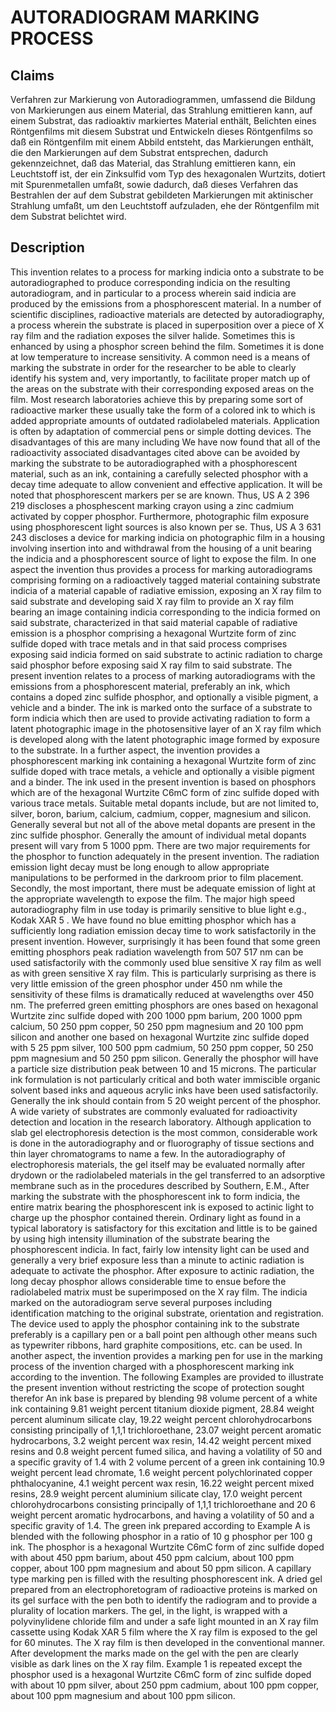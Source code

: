 # AUTORADIOGRAM MARKING PROCESS

## Claims
Verfahren zur Markierung von Autoradiogrammen, umfassend die Bildung von Markierungen aus einem Material, das Strahlung emittieren kann, auf einem Substrat, das radioaktiv markiertes Material enthält, Belichten eines Röntgenfilms mit diesem Substrat und Entwickeln dieses Röntgenfilms so daß ein Röntgenfilm mit einem Abbild entsteht, das Markierungen enthält, die den Markierungen auf dem Substrat entsprechen, dadurch gekennzeichnet, daß das Material, das Strahlung emittieren kann, ein Leuchtstoff ist, der ein Zinksulfid vom Typ des hexagonalen Wurtzits, dotiert mit Spurenmetallen umfaßt, sowie dadurch, daß dieses Verfahren das Bestrahlen der auf dem Substrat gebildeten Markierungen mit aktinischer Strahlung umfaßt, um den Leuchtstoff aufzuladen, ehe der Röntgenfilm mit dem Substrat belichtet wird.

## Description
This invention relates to a process for marking indicia onto a substrate to be autoradiographed to produce corresponding indicia on the resulting autoradiogram, and in particular to a process wherein said indicia are produced by the emissions from a phosphorescent material. In a number of scientific disciplines, radioactive materials are detected by autoradiography, a process wherein the substrate is placed in superposition over a piece of X ray film and the radiation exposes the silver halide. Sometimes this is enhanced by using a phosphor screen behind the film. Sometimes it is done at low temperature to increase sensitivity. A common need is a means of marking the substrate in order for the researcher to be able to clearly identify his system and, very importantly, to facilitate proper match up of the areas on the substrate with their corresponding exposed areas on the film. Most research laboratories achieve this by preparing some sort of radioactive marker these usually take the form of a colored ink to which is added appropriate amounts of outdated radiolabeled materials. Application is often by adaptation of commercial pens or simple dotting devices. The disadvantages of this are many including We have now found that all of the radioactivity associated disadvantages cited above can be avoided by marking the substrate to be autoradiographed with a phosphorescent material, such as an ink, containing a carefully selected phosphor with a decay time adequate to allow convenient and effective application. It will be noted that phosphorescent markers per se are known. Thus, US A 2 396 219 discloses a phosphescent marking crayon using a zinc cadmium activated by copper phosphor. Furthermore, photographic film exposure using phosphorescent light sources is also known per se. Thus, US A 3 631 243 discloses a device for marking indicia on photographic film in a housing involving insertion into and withdrawal from the housing of a unit bearing the indicia and a phosphorescent source of light to expose the film. In one aspect the invention thus provides a process for marking autoradiograms comprising forming on a radioactively tagged material containing substrate indicia of a material capable of radiative emission, exposing an X ray film to said substrate and developing said X ray film to provide an X ray film bearing an image containing indicia corresponding to the indicia formed on said substrate, characterized in that said material capable of radiative emission is a phosphor comprising a hexagonal Wurtzite form of zinc sulfide doped with trace metals and in that said process comprises exposing said indicia formed on said substrate to actinic radiation to charge said phosphor before exposing said X ray film to said substrate. The present invention relates to a process of marking autoradiograms with the emissions from a phosphorescent material, preferably an ink, which contains a doped zinc sulfide phosphor, and optionally a visible pigment, a vehicle and a binder. The ink is marked onto the surface of a substrate to form indicia which then are used to provide activating radiation to form a latent photographic image in the photosensitive layer of an X ray film which is developed along with the latent photographic image formed by exposure to the substrate. In a further aspect, the invention provides a phosphorescent marking ink containing a hexagonal Wurtzite form of zinc sulfide doped with trace metals, a vehicle and optionally a visible pigment and a binder. The ink used in the present invention is based on phosphors which are of the hexagonal Wurtzite C6mC form of zinc sulfide doped with various trace metals. Suitable metal dopants include, but are not limited to, silver, boron, barium, calcium, cadmium, copper, magnesium and silicon. Generally several but not all of the above metal dopants are present in the zinc sulfide phosphor. Generally the amount of individual metal dopants present will vary from 5 1000 ppm. There are two major requirements for the phosphor to function adequately in the present invention. The radiation emission light decay must be long enough to allow appropriate manipulations to be performed in the darkroom prior to film placement. Secondly, the most important, there must be adequate emission of light at the appropriate wavelength to expose the film. The major high speed autoradiography film in use today is primarily sensitive to blue light e.g., Kodak XAR 5 . We have found no blue emitting phosphor which has a sufficiently long radiation emission decay time to work satisfactorily in the present invention. However, surprisingly it has been found that some green emitting phosphors peak radiation wavelength from 507 517 nm can be used satisfactorily with the commonly used blue sensitive X ray film as well as with green sensitive X ray film. This is particularly surprising as there is very little emission of the green phosphor under 450 nm while the sensitivity of these films is dramatically reduced at wavelengths over 450 nm. The preferred green emitting phosphors are ones based on hexagonal Wurtzite zinc sulfide doped with 200 1000 ppm barium, 200 1000 ppm calcium, 50 250 ppm copper, 50 250 ppm magnesium and 20 100 ppm silicon and another one based on hexagonal Wurtzite zinc sulfide doped with 5 25 ppm silver, 100 500 ppm cadmium, 50 250 ppm copper, 50 250 ppm magnesium and 50 250 ppm silicon. Generally the phosphor will have a particle size distribution peak between 10 and 15 microns. The particular ink formulation is not particularly critical and both water immiscible organic solvent based inks and aqueous acrylic inks have been used satisfactorily. Generally the ink should contain from 5 20 weight percent of the phosphor. A wide variety of substrates are commonly evaluated for radioactivity detection and location in the research laboratory. Although application to slab gel electrophoresis detection is the most common, considerable work is done in the autoradiography and or fluorography of tissue sections and thin layer chromatograms to name a few. In the autoradiography of electrophoresis materials, the gel itself may be evaluated normally after drydown or the radiolabeled materials in the gel transferred to an adsorptive membrane such as in the procedures described by Southern, E.M., After marking the substrate with the phosphorescent ink to form indicia, the entire matrix bearing the phosphorescent ink is exposed to actinic light to charge up the phosphor contained therein. Ordinary light as found in a typical laboratory is satisfactory for this excitation and little is to be gained by using high intensity illumination of the substrate bearing the phosphorescent indicia. In fact, fairly low intensity light can be used and generally a very brief exposure less than a minute to actinic radiation is adequate to activate the phosphor. After exposure to actinic radiation, the long decay phosphor allows considerable time to ensue before the radiolabeled matrix must be superimposed on the X ray film. The indicia marked on the autoradiogram serve several purposes including identification matching to the original substrate, orientation and registration. The device used to apply the phosphor containing ink to the substrate preferably is a capillary pen or a ball point pen although other means such as typewriter ribbons, hard graphite compositions, etc. can be used. In another aspect, the invention provides a marking pen for use in the marking process of the invention charged with a phosphorescent marking ink according to the invention. The following Examples are provided to illustrate the present invention without restricting the scope of protection sought therefor An ink base is prepared by blending 98 volume percent of a white ink containing 9.81 weight percent titanium dioxide pigment, 28.84 weight percent aluminum silicate clay, 19.22 weight percent chlorohydrocarbons consisting principally of 1,1,1 trichloroethane, 23.07 weight percent aromatic hydrocarbons, 3.2 weight percent wax resin, 14.42 weight percent mixed resins and 0.8 weight percent fumed silica, and having a volatility of 50 and a specific gravity of 1.4 with 2 volume percent of a green ink containing 10.9 weight percent lead chromate, 1.6 weight percent polychlorinated copper phthalocyanine, 4.1 weight percent wax resin, 16.22 weight percent mixed resins, 28.9 weight percent aluminium silicate clay, 17.0 weight percent chlorohydrocarbons consisting principally of 1,1,1 trichloroethane and 20 6 weight percent aromatic hydrocarbons, and having a volatility of 50 and a specific gravity of 1.4. The green ink prepared according to Example A is blended with the following phosphor in a ratio of 10 g phosphor per 100 g ink. The phosphor is a hexagonal Wurtzite C6mC form of zinc sulfide doped with about 450 ppm barium, about 450 ppm calcium, about 100 ppm copper, about 100 ppm magnesium and about 50 ppm silicon. A capillary type marking pen is filled with the resulting phosphorescent ink. A dried gel prepared from an electrophoretogram of radioactive proteins is marked on its gel surface with the pen both to identify the radiogram and to provide a plurality of location markers. The gel, in the light, is wrapped with a polyvinylidene chloride film and under a safe light mounted in an X ray film cassette using Kodak XAR 5 film where the X ray film is exposed to the gel for 60 minutes. The X ray film is then developed in the conventional manner. After development the marks made on the gel with the pen are clearly visible as dark lines on the X ray film. Example 1 is repeated except the phosphor used is a hexagonal Wurtzite C6mC form of zinc sulfide doped with about 10 ppm silver, about 250 ppm cadmium, about 100 ppm copper, about 100 ppm magnesium and about 100 ppm silicon.